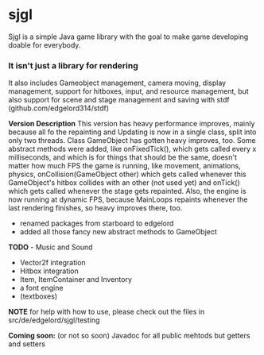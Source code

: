 # sjgl

Sjgl is a simple Java game library with the goal
to make game developing doable for everybody. 

### It isn't just a library for rendering
It also includes Gameobject management, camera moving,
display management, support for hitboxes, input, and 
resource management, but also support for scene and 
stage management and saving with 
stdf (github.com/edgelord314/stdf)

**Version Description** This version has heavy performance improves, mainly because all fo the repainting and Updating is now in a single class, split into only two threads. Class GameObject has gotten heavy improves, too. Some abstract methods were added, like onFixedTick(), which gets called every x milliseconds, and which is for things that should be the same, doesn't matter how much FPS the game is running, like movement, animations, physics, onCollision(GameObject other) which gets called whenever this GameObject's hitbox collides with an other (not used yet) and onTick() which gets called whenever the stage gets repainted.
Also, the engine is now running at dynamic FPS, because MainLoops repaints whenever the last rendering finishes, so heavy improves there, too.  

- renamed packages from starboard to edgelord
- added all those fancy new abstract methods to GameObject

**TODO** - Music and Sound
- Vector2f integration
- Hitbox integration
- Item, ItemContainer and Inventory
- a font engine
- (textboxes)

**NOTE** for help with how to use, please check out the files in 
src/de/edgelord/sjgl/testing

**Coming soon:** (or not so soon) Javadoc for all public mehtods but getters and setters
